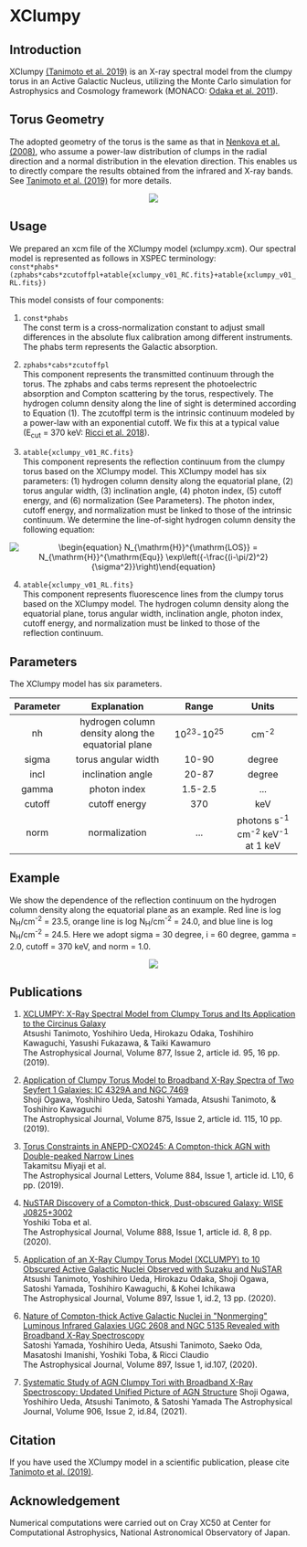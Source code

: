 # XClumpy
## Introduction
XClumpy [(Tanimoto et al. 2019)](https://ui.adsabs.harvard.edu/abs/2019ApJ...877...95T/abstract) is an X-ray spectral model from the clumpy torus in an Active Galactic Nucleus, utilizing the Monte Carlo simulation for Astrophysics and Cosmology framework (MONACO: [Odaka et al. 2011](https://ui.adsabs.harvard.edu/abs/2011ApJ...740..103O/abstract)).


## Torus Geometry
The adopted geometry of the torus is the same as that in [Nenkova et al. (2008)](https://ui.adsabs.harvard.edu/abs/2008ApJ...685..160N/abstract), who assume a power-law distribution of clumps in the radial direction and a normal distribution in the elevation direction. This enables us to directly compare the results obtained from the infrared and X-ray bands. See [Tanimoto et al. (2019)](https://ui.adsabs.harvard.edu/abs/2019ApJ...877...95T/abstract) for more details.

<p align="center">
<img src="https://user-images.githubusercontent.com/20199124/100601931-96766180-3346-11eb-9f25-2f96b4a8671c.jpg">
</p>


## Usage
We prepared an xcm file of the XClumpy model (xclumpy.xcm). Our spectral model is represented as follows in XSPEC terminology:  
`const*phabs*(zphabs*cabs*zcutoffpl+atable{xclumpy_v01_RC.fits}+atable{xclumpy_v01_RL.fits})`  

This model consists of four components:  
1. `const*phabs`  
   The const term is a cross-normalization constant to adjust small differences in the absolute flux calibration among different instruments. The phabs term represents the Galactic absorption.  

2. `zphabs*cabs*zcutoffpl`  
   This component represents the transmitted continuum through the torus. The zphabs and cabs terms represent the photoelectric absorption and Compton scattering by the torus, respectively. The hydrogen column density along the line of sight is determined according to Equation (1). The zcutoffpl term is the intrinsic continuum modeled by a power-law with an exponential cutoff. We fix this at a typical value (E<sub>cut</sub> = 370 keV: [Ricci et al. 2018](https://ui.adsabs.harvard.edu/abs/2018MNRAS.480.1819R/abstract)).  

3. `atable{xclumpy_v01_RC.fits}`  
   This component represents the reflection continuum from the clumpy torus based on the XClumpy model. This XClumpy model has six parameters: (1) hydrogen column density along the equatorial plane, (2) torus angular width, (3) inclination angle, (4) photon index, (5) cutoff energy, and (6) normalization (See Parameters). The photon index, cutoff energy, and normalization must be linked to those of the intrinsic continuum. We determine the line-of-sight hydrogen column density the following equation:

<p align="center">
<img src="https://render.githubusercontent.com/render/math?math=%5Cdisplaystyle+%5Cbegin%7Bequation%7D%0AN_%7B%5Cmathrm%7BH%7D%7D%5E%7B%5Cmathrm%7BLOS%7D%7D+%3D+N_%7B%5Cmathrm%7BH%7D%7D%5E%7B%5Cmathrm%7BEqu%7D%7D+%5Cexp%5Cleft%28%7B-%5Cfrac%7B%28i-%5Cpi%2F2%29%5E2%7D%7B%5Csigma%5E2%7D%7D%5Cright%29%0A%5Cend%7Bequation%7D%0A" alt="\begin{equation} N_{\mathrm{H}}^{\mathrm{LOS}} = N_{\mathrm{H}}^{\mathrm{Equ}} \exp\left({-\frac{(i-\pi/2)^2}{\sigma^2}}\right)\end{equation}">
</p>

4. `atable{xclumpy_v01_RL.fits}`  
   This component represents fluorescence lines from the clumpy torus based on the XClumpy model. The hydrogen column density along the equatorial plane, torus angular width, inclination angle, photon index, cutoff energy, and normalization must be linked to those of the reflection continuum.


## Parameters
The XClumpy model has six parameters.

| Parameter | Explanation                                        | Range                           | Units                                                             | 
| :-------: | :------------------------------------------------: | :-----------------------------: | :-------------:                                                   | 
| nh        | hydrogen column density along the equatorial plane | 10<sup>23</sup>-10<sup>25</sup> | cm<sup>-2</sup>                                                   | 
| sigma     | torus angular width                                | 10-90                           | degree                                                           | 
| incl      | inclination angle                                  | 20-87                           | degree                                                           | 
| gamma     | photon index                                       | 1.5-2.5                         | ...                                                               | 
| cutoff    | cutoff energy                                      | 370                             | keV                                                               | 
| norm      | normalization                                      | ...                             | photons s<sup>-1</sup> cm<sup>-2</sup> keV<sup>-1</sup> at 1 keV | 


## Example
We show the dependence of the reflection continuum on the hydrogen column density along the equatorial plane as an example. Red line is log N<sub>H</sub>/cm<sup>-2</sup> = 23.5, orange line is log N<sub>H</sub>/cm<sup>-2</sup> = 24.0, and blue line is log N<sub>H</sub>/cm<sup>-2</sup> = 24.5. Here we adopt sigma = 30 degree, i = 60 degree, gamma = 2.0, cutoff = 370 keV, and norm = 1.0.

<p align="center">
<img src="https://user-images.githubusercontent.com/20199124/100716198-b451ce00-33fb-11eb-9e6a-72e370c3ae0c.jpg">
</p>


## Publications
1. [XCLUMPY: X-Ray Spectral Model from Clumpy Torus and Its Application to the Circinus Galaxy](https://ui.adsabs.harvard.edu/abs/2019ApJ...877...95T/abstract)  
    Atsushi Tanimoto, Yoshihiro Ueda, Hirokazu Odaka, Toshihiro Kawaguchi, Yasushi Fukazawa, & Taiki Kawamuro  
    The Astrophysical Journal, Volume 877, Issue 2, article id. 95, 16 pp. (2019).

2. [Application of Clumpy Torus Model to Broadband X-Ray Spectra of Two Seyfert 1 Galaxies: IC 4329A and NGC 7469](https://ui.adsabs.harvard.edu/abs/2019ApJ...875..115O/abstract)  
    Shoji Ogawa, Yoshihiro Ueda, Satoshi Yamada, Atsushi Tanimoto, & Toshihiro Kawaguchi  
    The Astrophysical Journal, Volume 875, Issue 2, article id. 115, 10 pp. (2019).

3. [Torus Constraints in ANEPD-CXO245: A Compton-thick AGN with Double-peaked Narrow Lines](https://ui.adsabs.harvard.edu/abs/2019ApJ...884L..10M/abstract)  
    Takamitsu Miyaji et al.  
    The Astrophysical Journal Letters, Volume 884, Issue 1, article id. L10, 6 pp. (2019).

4. [NuSTAR Discovery of a Compton-thick, Dust-obscured Galaxy: WISE J0825+3002](https://ui.adsabs.harvard.edu/abs/2020ApJ...888....8T/abstract)  
    Yoshiki Toba et al.  
    The Astrophysical Journal, Volume 888, Issue 1, article id. 8, 8 pp. (2020).

5. [Application of an X-Ray Clumpy Torus Model (XCLUMPY) to 10 Obscured Active Galactic Nuclei Observed with Suzaku and NuSTAR](https://ui.adsabs.harvard.edu/abs/2020ApJ...897....2T/abstract)  
    Atsushi Tanimoto, Yoshihiro Ueda, Hirokazu Odaka, Shoji Ogawa, Satoshi Yamada, Toshihiro Kawaguchi, & Kohei Ichikawa  
    The Astrophysical Journal, Volume 897, Issue 1, id.2, 13 pp. (2020).

6. [Nature of Compton-thick Active Galactic Nuclei in "Nonmerging" Luminous Infrared Galaxies UGC 2608 and NGC 5135 Revealed with Broadband X-Ray Spectroscopy](https://ui.adsabs.harvard.edu/abs/2020ApJ...897..107Y/abstract)  
    Satoshi Yamada, Yoshihiro Ueda, Atsushi Tanimoto, Saeko Oda, Masatoshi Imanishi, Yoshiki Toba, & Ricci Claudio  
    The Astrophysical Journal, Volume 897, Issue 1, id.107, (2020).

7. [Systematic Study of AGN Clumpy Tori with Broadband X-Ray Spectroscopy: Updated Unified Picture of AGN Structure](https://ui.adsabs.harvard.edu/abs/2021ApJ...906...84O/abstract)
    Shoji Ogawa, Yoshihiro Ueda, Atsushi Tanimoto, & Satoshi Yamada
    The Astrophysical Journal, Volume 906, Issue 2, id.84, (2021).


## Citation
If you have used the XClumpy model in a scientific publication, please cite [Tanimoto et al. (2019)](https://ui.adsabs.harvard.edu/abs/2019ApJ...877...95T/abstract).


## Acknowledgement
Numerical computations were carried out on Cray XC50 at Center for Computational Astrophysics, National Astronomical Observatory of Japan.
